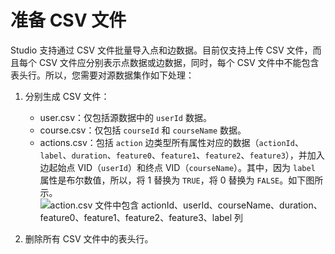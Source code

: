 # 准备 CSV 文件

Studio 支持通过 CSV 文件批量导入点和边数据。目前仅支持上传 CSV 文件，而且每个 CSV 文件应分别表示点数据或边数据，同时，每个 CSV 文件中不能包含表头行。所以，您需要对源数据集作如下处理：

1. 分别生成 CSV 文件：

   - user.csv：仅包括源数据中的 `userId` 数据。
   - course.csv：仅包括 `courseId` 和 `courseName` 数据。
   - actions.csv：包括 `action` 边类型所有属性对应的数据（`actionId`、`label`、`duration`、`feature0`、`feature1`、`feature2`、`feature3`），并加入边起始点 VID（`userId`）和终点 VID（`courseName`）。其中，因为 `label` 属性是布尔数值，所以，将 1 替换为 `TRUE`，将 0 替换为 `FALSE`。如下图所示。
  ![action.csv 文件中包含 actionId、userId、courseName、duration、feature0、feature1、feature2、feature3、label 列](https://docs-cdn.nebula-graph.com.cn/nebula-studio-docs/st-ug-004.png "带有表头行的 actions.csv 文件")

2. 删除所有 CSV 文件中的表头行。
